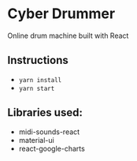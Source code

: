 # Cyber Drummer

Online drum machine built with React

## Instructions
- `yarn install`
- `yarn start`

## Libraries used:
- midi-sounds-react
- material-ui
- react-google-charts

